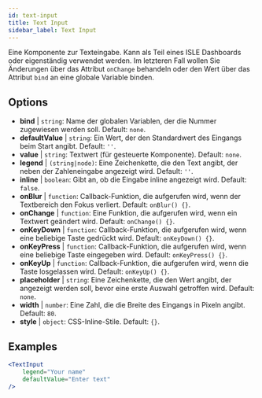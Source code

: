 ```yaml
---
id: text-input
title: Text Input
sidebar_label: Text Input
---
```


Eine Komponente zur Texteingabe. Kann als Teil eines ISLE Dashboards oder eigenständig verwendet werden. Im letzteren Fall wollen Sie Änderungen über das Attribut `onChange` behandeln oder den Wert über das Attribut `bind` an eine globale Variable binden.

## Options

* __bind__ | `string`: Name der globalen Variablen, der die Nummer zugewiesen werden soll. Default: `none`.
* __defaultValue__ | `string`: Ein Wert, der den Standardwert des Eingangs beim Start angibt. Default: `''`.
* __value__ | `string`: Textwert (für gesteuerte Komponente). Default: `none`.
* __legend__ | `(string|node)`: Eine Zeichenkette, die den Text angibt, der neben der Zahleneingabe angezeigt wird. Default: `''`.
* __inline__ | `boolean`: Gibt an, ob die Eingabe inline angezeigt wird. Default: `false`.
* __onBlur__ | `function`: Callback-Funktion, die aufgerufen wird, wenn der Textbereich den Fokus verliert. Default: `onBlur() {}`.
* __onChange__ | `function`: Eine Funktion, die aufgerufen wird, wenn ein Textwert geändert wird. Default: `onChange() {}`.
* __onKeyDown__ | `function`: Callback-Funktion, die aufgerufen wird, wenn eine beliebige Taste gedrückt wird. Default: `onKeyDown() {}`.
* __onKeyPress__ | `function`: Callback-Funktion, die aufgerufen wird, wenn eine beliebige Taste eingegeben wird. Default: `onKeyPress() {}`.
* __onKeyUp__ | `function`: Callback-Funktion, die aufgerufen wird, wenn die Taste losgelassen wird. Default: `onKeyUp() {}`.
* __placeholder__ | `string`: Eine Zeichenkette, die den Wert angibt, der angezeigt werden soll, bevor eine erste Auswahl getroffen wird. Default: `none`.
* __width__ | `number`: Eine Zahl, die die Breite des Eingangs in Pixeln angibt. Default: `80`.
* __style__ | `object`: CSS-Inline-Stile. Default: `{}`.


## Examples

```jsx live
<TextInput
    legend="Your name"
    defaultValue="Enter text"
/>
```

